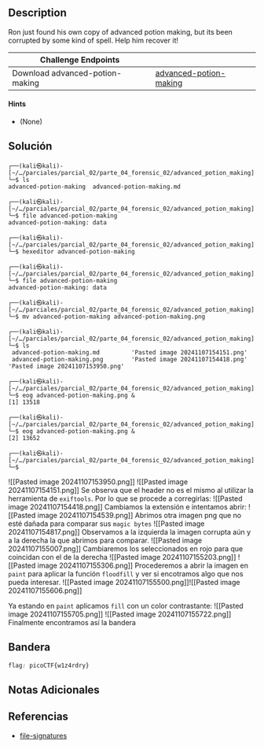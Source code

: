 ## Description

Ron just found his own copy of advanced potion making, but its been corrupted by some kind of spell. Help him recover it!

| Challenge Endpoints             |                                                                                                                                    |
| ------------------------------- | ---------------------------------------------------------------------------------------------------------------------------------- |
| Download advanced-potion-making | [advanced-potion-making](https://artifacts.picoctf.net/picoMini+by+redpwn/Forensics/advanced-potion-making/advanced-potion-making) |
#### Hints
- (None)
## Solución

```shell
┌──(kali㉿kali)-[~/…/parciales/parcial_02/parte_04_forensic_02/advanced_potion_making]
└─$ ls
advanced-potion-making  advanced-potion-making.md
                                                                                       
┌──(kali㉿kali)-[~/…/parciales/parcial_02/parte_04_forensic_02/advanced_potion_making]
└─$ file advanced-potion-making
advanced-potion-making: data
                                                                                       
┌──(kali㉿kali)-[~/…/parciales/parcial_02/parte_04_forensic_02/advanced_potion_making]
└─$ hexeditor advanced-potion-making 
                                                                                       
┌──(kali㉿kali)-[~/…/parciales/parcial_02/parte_04_forensic_02/advanced_potion_making]
└─$ file advanced-potion-making 
advanced-potion-making: data
                                                                                       
┌──(kali㉿kali)-[~/…/parciales/parcial_02/parte_04_forensic_02/advanced_potion_making]
└─$ mv advanced-potion-making advanced-potion-making.png
                                                                                       
┌──(kali㉿kali)-[~/…/parciales/parcial_02/parte_04_forensic_02/advanced_potion_making]
└─$ ls
 advanced-potion-making.md         'Pasted image 20241107154151.png'
 advanced-potion-making.png        'Pasted image 20241107154418.png'
'Pasted image 20241107153950.png'
                                                                                       
┌──(kali㉿kali)-[~/…/parciales/parcial_02/parte_04_forensic_02/advanced_potion_making]
└─$ eog advanced-potion-making.png &
[1] 13518
                                                                                       
┌──(kali㉿kali)-[~/…/parciales/parcial_02/parte_04_forensic_02/advanced_potion_making]
└─$ eog advanced-potion-making.png &
[2] 13652
                                                                                       
┌──(kali㉿kali)-[~/…/parciales/parcial_02/parte_04_forensic_02/advanced_potion_making]
└─$ 
```

![[Pasted image 20241107153950.png]]
![[Pasted image 20241107154151.png]]
Se observa que el header no es el mismo al utilizar la herramienta de `exiftools`. Por lo que se procede a corregirlas:
![[Pasted image 20241107154418.png]]
Cambiamos la extensión e intentamos abrir:
![[Pasted image 20241107154539.png]]
Abrimos otra imagen png que no esté dañada para comparar sus ``magic bytes``
![[Pasted image 20241107154817.png]]
Observamos a la izquierda la imagen corrupta aún y a la derecha la que abrimos para comparar.
![[Pasted image 20241107155007.png]]
Cambiaremos los seleccionados en rojo para que coincidan con el de la derecha
![[Pasted image 20241107155203.png]] 
![[Pasted image 20241107155306.png]]
Procederemos a abrir la imagen en ``paint`` para aplicar la función ``floodfill`` y ver si encotramos algo que nos pueda interesar.
![[Pasted image 20241107155500.png]]![[Pasted image 20241107155606.png]]

Ya estando en ``paint`` aplicamos ``fill`` con un color contrastante:
![[Pasted image 20241107155705.png]]
![[Pasted image 20241107155722.png]]
Finalmente encontramos así la bandera
## Bandera
```css
flag: picoCTF{w1z4rdry}
```
## Notas Adicionales

## Referencias
- [file-signatures](https://www.garykessler.net/library/file_sigs.html)